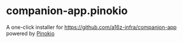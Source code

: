 # companion-app.pinokio

A one-click installer for https://github.com/a16z-infra/companion-app powered by [Pinokio](https://pinokio.computer/)

